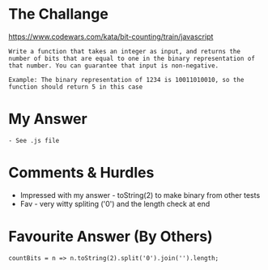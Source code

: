 # The Challange

https://www.codewars.com/kata/bit-counting/train/javascript

```
Write a function that takes an integer as input, and returns the number of bits that are equal to one in the binary representation of that number. You can guarantee that input is non-negative.

Example: The binary representation of 1234 is 10011010010, so the function should return 5 in this case
```

# My Answer

```
- See .js file
```

# Comments & Hurdles

- Impressed with my answer - toString(2) to make binary from other tests
- Fav - very witty spliting ('0') and the length check at end

# Favourite Answer (By Others)

```
countBits = n => n.toString(2).split('0').join('').length;
```
